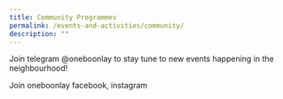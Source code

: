 ```yaml
---
title: Community Programmes
permalink: /events-and-activities/community/
description: ""
---
```

Join telegram @oneboonlay to stay tune to new events happening in the neighbourhood!

Join oneboonlay facebook, instagram